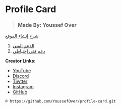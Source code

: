 # Profile Card 
>  ### Made By: Youssef Over

[شرح إنشاء الموقع](https://youtu.be/WTpwA8w0o6Y) 

1. [الدعم الفني](https://discord.gg/WM5gftxNRg) 
2. [دعم فني إحتياطي](https://discord.gg/H6xGUrGBF2)

**Creator Links:**

- [YouTube](https://www.youtube.com/c/YoussefOver)
- [Discord](https://discord.com/users/719575155587678359)
- [Tiwtter](https://twitter.com/YoussefOver2)
- [Instagram](https://www.instagram.com/youssefover7)
- [GitHub](https://github.com/YoussefOver)

`© https://github.com/YoussefOver/profile-card.git` <YoussefOver>

